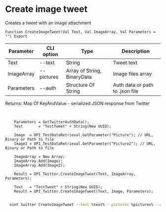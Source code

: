 ﻿---
sidebar_position: 2
---

# Create image tweet
 Creates a tweet with an image attachment



`Function CreateImageTweet(Val Text, Val ImageArray, Val Parameters = "") Export`

  | Parameter | CLI option | Type | Description |
  |-|-|-|-|
  | Text | --text | String | Tweet text |
  | ImageArray | --pictures | Array of String, BinaryData | Image files array |
  | Parameters | --auth | Structure Of String | Auth data or path to .json file |

  
  Returns:  Map Of KeyAndValue - serialized JSON response from Twitter

<br/>




```bsl title="Code example"
    Parameters = GetTwitterAuthData();
    Text       = "TestTweet" + String(New UUID);

    Image  = OPI_TestDataRetrieval.GetParameter("Picture"); // URL, Binary or Path to file
    Image2 = OPI_TestDataRetrieval.GetParameter("Picture2"); // URL, Binary or Path to file

    ImageArray = New Array;
    ImageArray.Add(Image);
    ImageArray.Add(Image2);

    Result = OPI_Twitter.CreateImageTweet(Text, ImageArray, Parameters);

    Text   = "TestTweet" + String(New UUID);
    Result = OPI_Twitter.CreateImageTweet(Text, Image, Parameters);
```



```sh title="CLI command example"
    
  oint twitter CreateImageTweet --text %text% --pictures %pictures% --auth %auth%

```

```json title="Result"

```
